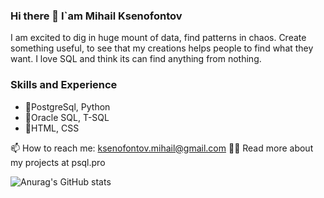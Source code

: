 ### Hi there 👋 I`am Mihail Ksenofontov
I am excited to dig in huge mount of data, find patterns in chaos. Create something useful, to see that my creations helps people to find what they want. 
I love SQL and think its can find anything from nothing.

### Skills and Experience
* 🥇PostgreSql, Python
* 🥈Oracle SQL, T-SQL
* 🥉HTML, CSS

📫  How to reach me: ksenofontov.mihail@gmail.com
👨‍💻  Read more about my projects at psql.pro

![Anurag's GitHub stats](https://github-readme-stats.vercel.app/api?username=KsenoLv&show_icons=true&theme=transparent)
